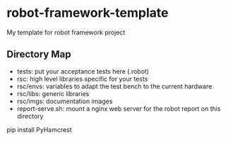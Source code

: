 # robot-framework-template
My template for robot framework project

## Directory Map

- tests: put your acceptance tests here (.robot)
- rsc: high level libraries specific for your tests
- rsc/envs: variables to adapt the test bench to the current hardware
- rsc/libs: generic libraries
- rsc/imgs: documentation images
- report-serve.sh: mount a nginx web server for the robot report on this directory



pip install PyHamcrest


